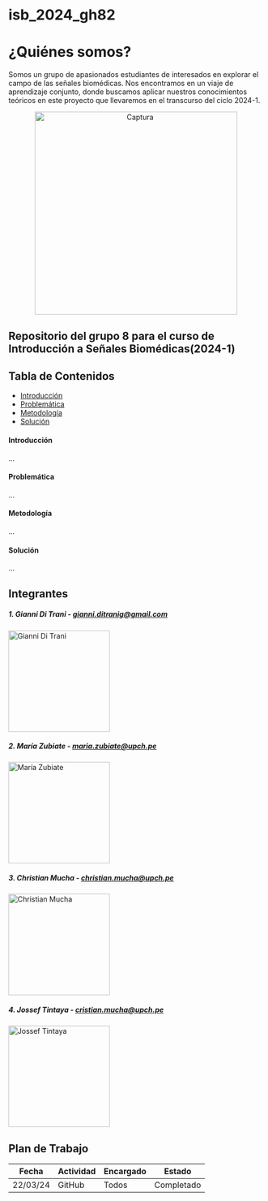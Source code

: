 # isb_2024_gh82
# ¿Quiénes somos?

Somos un grupo de apasionados estudiantes de interesados en explorar el campo de las señales biomédicas. Nos encontramos en un viaje de aprendizaje conjunto, donde buscamos aplicar nuestros conocimientos teóricos en este proyecto que llevaremos en el transcurso del ciclo 2024-1.

<div align="center">
  <img src="https://github.com/MariaZubiate/isb_2024_gh82/assets/164455359/6cd7d905-a2e5-4c2f-af1d-deb23b504e79" alt="Captura" width="400">
</div>

## Repositorio del grupo 8 para el curso de Introducción a Señales Biomédicas(2024-1)
## Tabla de Contenidos

* [Introducción](#introducción)
* [Problemática](#problemática)
* [Metodología](#metodología)
* [Solución](#solución)

#### Introducción
...

#### Problemática
...

#### Metodología
...

#### Solución
...


## Integrantes

##### 1. Gianni Di Trani  - gianni.ditranig@gmail.com
<img src="https://github.com/MariaZubiate/isb_2024_gh82/assets/164538247/7bc954aa-1480-49ca-a2cc-fb4aa8ffd471" alt="Gianni Di Trani" width="200" height="200">

##### 2. María Zubiate - maria.zubiate@upch.pe
<img src="https://github.com/MariaZubiate/isb_2024_gh82/assets/164455359/731f2565-b870-4552-b472-28fc5b09c836" alt="María Zubiate" width="200" height="200">

##### 3. Christian Mucha - christian.mucha@upch.pe
<img src="https://github.com/MariaZubiate/isb_2024_gh82/assets/164455359/152a2d7c-6dc1-4d09-a10b-c4a7b01efdf2" alt="Christian Mucha" width="200" height="200">

##### 4. Jossef Tintaya - cristian.mucha@upch.pe
<img src="https://github.com/MariaZubiate/isb_2024_gh82/assets/164455359/339bcb03-403a-4fcf-815a-11b893380c46" alt="Jossef Tintaya" width="200" height="200">

## Plan de Trabajo

| Fecha  | Actividad | Encargado | Estado
| ------------- | ------------- | ------------- | -------------
| 22/03/24  | GitHub  | Todos | Completado


